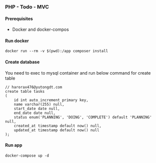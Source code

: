 ### PHP - Todo - MVC

#### Prerequisites
* Docker and docker-compos

#### Run docker

```
docker run --rm -v $(pwd):/app composer install
```

#### Create database

You need to exec to mysql container and run below command for create table

```
// harorax476@yutongdt.com
create table tasks
(
	id int auto_increment primary key,
	name varchar(255) null,
	start_date date null,
	end_date date null,
	status enum('PLANNING', 'DOING', 'COMPLETE') default 'PLANNING' null,
	created_at timestamp default now() null,
	updated_at timestamp default now() null
);
```

#### Run app

```
docker-compose up -d
```
